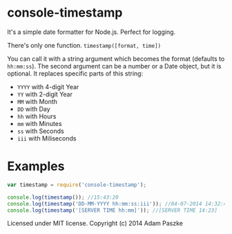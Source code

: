 console-timestamp
=================

It's a simple date formatter for Node.js. Perfect for logging.

There's only one function.
```timestamp([format, time])```

You can call it with a string argument which becomes the format (defaults to ```hh:mm:ss```). The second argument can be a number or a Date object, but it is optional. It replaces specific parts of this string:

* ```YYYY``` with  4-digit Year
* ```YY``` with 2-digit Year
* ```MM``` with Month
* ```DD``` with Day
* ```hh``` with Hours
* ```mm``` with Minutes
* ```ss``` with Seconds
* ```iii``` with Miliseconds

Examples
=================

```javascript
var timestamp = require('console-timestamp');

console.log(timestamp()); //15:43:20
console.log(timestamp('DD-MM-YYYY hh:mm:ss:iii')); //04-07-2014 14:32:45:891
console.log(timestamp('[SERVER TIME hh:mm]')); //[SERVER TIME 14:23]
```

Licensed under MIT license. Copyright (c) 2014 Adam Paszke
